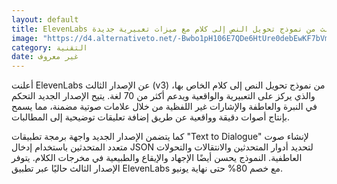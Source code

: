 ```yaml
---
layout: default
title: ElevenLabs تطلق الإصدار الثالث من نموذج تحويل النص إلى كلام مع ميزات تعبيرية جديدة
image: "https://d4.alternativeto.net/-Bwbo1pH106E7QDe6HtUre0debEwKF7bVmKqh7neaUI/rs:fill:1520:760:0/g:ce:0:0/YWJzOi8vZGlzdC9jb250ZW50LzE3NDkxNjc5Nzc3NzYucG5n.png"
category: التقنية
date: غير معروف
---
```


أعلنت ElevenLabs عن الإصدار الثالث (v3) من نموذج تحويل النص إلى كلام الخاص بها، والذي يركز على التعبيرية والواقعية ويدعم أكثر من 70 لغة. يتيح الإصدار الجديد التحكم في النبرة والعاطفة والإشارات غير اللفظية من خلال علامات صوتية مضمنة، مما يسمح بإنتاج أصوات دقيقة وواقعية عن طريق إضافة تعليقات توضيحية إلى المطالبات.

كما يتضمن الإصدار الجديد واجهة برمجة تطبيقات "Text to Dialogue" لإنشاء صوت متعدد المتحدثين باستخدام إدخال JSON لتحديد أدوار المتحدثين والانتقالات والتحولات العاطفية. النموذج يحسن أيضًا الإجهاد والإيقاع والطبيعية في مخرجات الكلام. يتوفر الإصدار الثالث حاليًا عبر تطبيق ElevenLabs مع خصم 80% حتى نهاية يونيو.
